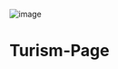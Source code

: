 ![image](https://github.com/yohannavrojo/Turism-Page/assets/93559066/c4b36374-3b26-4f3d-8e3f-ea6beced904b)

# Turism-Page
